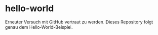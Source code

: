 # hello-world
Erneuter Versuch mit GitHub vertraut zu werden.
Dieses Repository folgt genau dem Hello-World-Beispiel.
